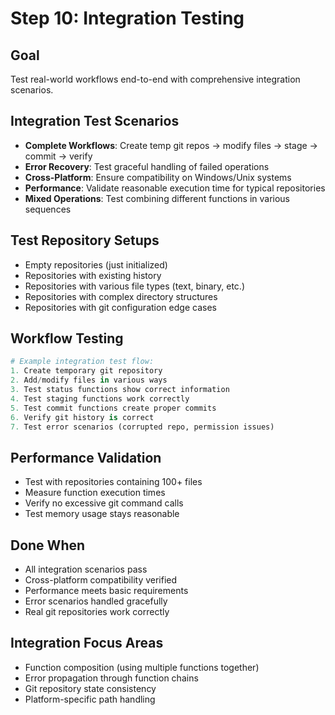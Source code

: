 # Step 10: Integration Testing

## Goal
Test real-world workflows end-to-end with comprehensive integration scenarios.

## Integration Test Scenarios
- **Complete Workflows**: Create temp git repos → modify files → stage → commit → verify
- **Error Recovery**: Test graceful handling of failed operations
- **Cross-Platform**: Ensure compatibility on Windows/Unix systems
- **Performance**: Validate reasonable execution time for typical repositories
- **Mixed Operations**: Test combining different functions in various sequences

## Test Repository Setups
- Empty repositories (just initialized)
- Repositories with existing history
- Repositories with various file types (text, binary, etc.)
- Repositories with complex directory structures
- Repositories with git configuration edge cases

## Workflow Testing
```python
# Example integration test flow:
1. Create temporary git repository
2. Add/modify files in various ways
3. Test status functions show correct information
4. Test staging functions work correctly
5. Test commit functions create proper commits
6. Verify git history is correct
7. Test error scenarios (corrupted repo, permission issues)
```

## Performance Validation
- Test with repositories containing 100+ files
- Measure function execution times
- Verify no excessive git command calls
- Test memory usage stays reasonable

## Done When
- All integration scenarios pass
- Cross-platform compatibility verified
- Performance meets basic requirements
- Error scenarios handled gracefully
- Real git repositories work correctly

## Integration Focus Areas
- Function composition (using multiple functions together)
- Error propagation through function chains
- Git repository state consistency
- Platform-specific path handling
